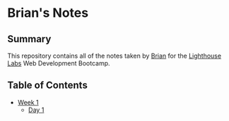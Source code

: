 # Brian's Notes

## Summary

This repository contains all of the notes taken by [Brian](https://github.com/bchangg) for the [Lighthouse Labs](https://www.lighthouselabs.ca/) Web Development Bootcamp.

## Table of Contents
* [Week 1](/Week_1)
  * [Day 1](/Week_1/Day_1)
